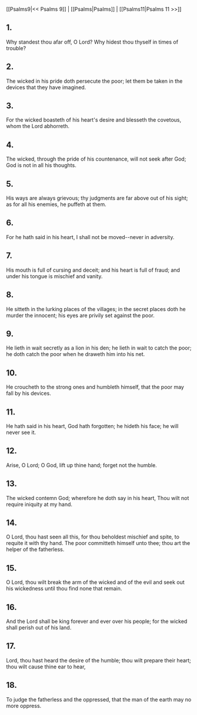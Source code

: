 [[Psalms9|<< Psalms 9]] | [[Psalms|Psalms]] | [[Psalms11|Psalms 11 >>]]
## 1.
Why standest thou afar off, O Lord? Why hidest thou thyself in times of trouble?
## 2.
The wicked in his pride doth persecute the poor; let them be taken in the devices that they have imagined.
## 3.
For the wicked boasteth of his heart\'s desire and blesseth the covetous, whom the Lord abhorreth.
## 4.
The wicked, through the pride of his countenance, will not seek after God; God is not in all his thoughts.
## 5.
His ways are always grievous; thy judgments are far above out of his sight; as for all his enemies, he puffeth at them.
## 6.
For he hath said in his heart, I shall not be moved\--never in adversity.
## 7.
His mouth is full of cursing and deceit; and his heart is full of fraud; and under his tongue is mischief and vanity.
## 8.
He sitteth in the lurking places of the villages; in the secret places doth he murder the innocent; his eyes are privily set against the poor.
## 9.
He lieth in wait secretly as a lion in his den; he lieth in wait to catch the poor; he doth catch the poor when he draweth him into his net.
## 10.
He croucheth to the strong ones and humbleth himself, that the poor may fall by his devices.
## 11.
He hath said in his heart, God hath forgotten; he hideth his face; he will never see it.
## 12.
Arise, O Lord; O God, lift up thine hand; forget not the humble.
## 13.
The wicked contemn God; wherefore he doth say in his heart, Thou wilt not require iniquity at my hand.
## 14.
O Lord, thou hast seen all this, for thou beholdest mischief and spite, to requite it with thy hand. The poor committeth himself unto thee; thou art the helper of the fatherless.
## 15.
O Lord, thou wilt break the arm of the wicked and of the evil and seek out his wickedness until thou find none that remain.
## 16.
And the Lord shall be king forever and ever over his people; for the wicked shall perish out of his land.
## 17.
Lord, thou hast heard the desire of the humble; thou wilt prepare their heart; thou wilt cause thine ear to hear,
## 18.
To judge the fatherless and the oppressed, that the man of the earth may no more oppress.

